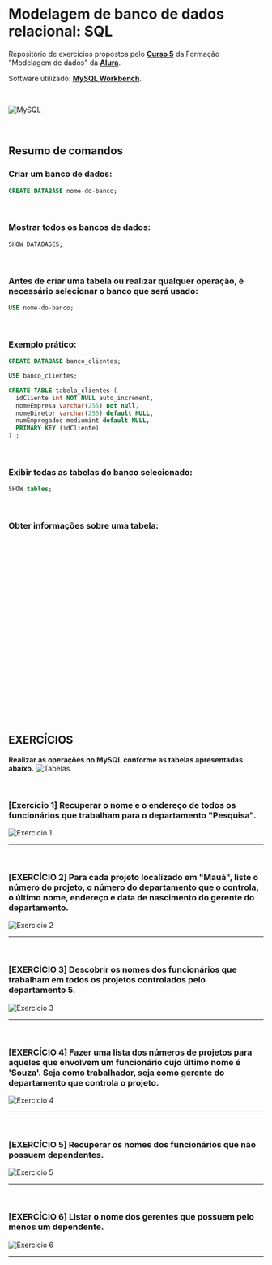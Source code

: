 # Modelagem de banco de dados relacional: SQL
Repositório de exercícios propostos pelo **[Curso 5](https://cursos.alura.com.br/course/modelagem-banco-relacional-sql/)** da Formação "Modelagem de dados" da **[Alura](https://www.alura.com.br/)**.


Software utilizado: **[MySQL Workbench](https://www.mysql.com/products/workbench/)**.

<br>

![MySQL](./img/mysql.jpg)

<br>

## Resumo de comandos

### Criar um banco de dados:

```sql
CREATE DATABASE nome-do-banco;
```

<br>

### Mostrar todos os bancos de dados:

```sql
SHOW DATABASES;
```

<br>

### Antes de criar uma tabela ou realizar qualquer operação, é necessário selecionar o banco que será usado:

```sql
USE nome-do-banco;
```

<br>

### Exemplo prático:

```sql
CREATE DATABASE banco_clientes;

USE banco_clientes;

CREATE TABLE tabela_clientes (
  idCliente int NOT NULL auto_increment,
  nomeEmpresa varchar(255) not null,
  nomeDiretor varchar(255) default NULL,
  numEmpregados mediumint default NULL,
  PRIMARY KEY (idCliente)
) ;

```

<br>

### Exibir todas as tabelas do banco selecionado:

```sql
SHOW tables;
```

<br>

### Obter informações sobre uma tabela:

```sql

```

<br>

### 
```sql

```

<br>

### 
```sql

```

<br>

### 
```sql

```

<br>

### 
```sql

```

<br>

### 
```sql

```

<br>

### 
```sql

```

<br>

## EXERCÍCIOS

**Realizar as operações no MySQL conforme as tabelas apresentadas abaixo.**
![Tabelas](./img/tabelas.png)


<br>

### [Exercício 1] Recuperar o nome e o endereço de todos os funcionários que trabalham para o departamento "Pesquisa".

![Exercicio 1](./img/exercicio-1.png)


<hr>
<br>

### [EXERCÍCIO 2] Para cada projeto localizado em "Mauá", liste o número do projeto, o número do departamento que o controla, o último nome, endereço e data de nascimento do gerente do departamento.

![Exercicio 2](./img/exercicio-2.png)


<hr>
<br>

### [EXERCÍCIO 3] Descobrir os nomes dos funcionários que trabalham em todos os projetos controlados pelo departamento 5.

![Exercicio 3](./img/exercicio-3.png)


<hr>
<br>

### [EXERCÍCIO 4] Fazer uma lista dos números de projetos para aqueles que envolvem um funcionário cujo último nome é 'Souza'. Seja como trabalhador, seja como gerente do departamento que controla o projeto.


![Exercicio 4](./img/exercicio-4.png)

<hr>
<br>

### [EXERCÍCIO 5] Recuperar os nomes dos funcionários que não possuem dependentes.

![Exercicio 5](./img/exercicio-5.png)

<hr>
<br>

### [EXERCÍCIO 6] Listar o nome dos gerentes que possuem pelo menos um dependente.

![Exercicio 6](./img/exercicio-6.png)

<hr>
<br>
